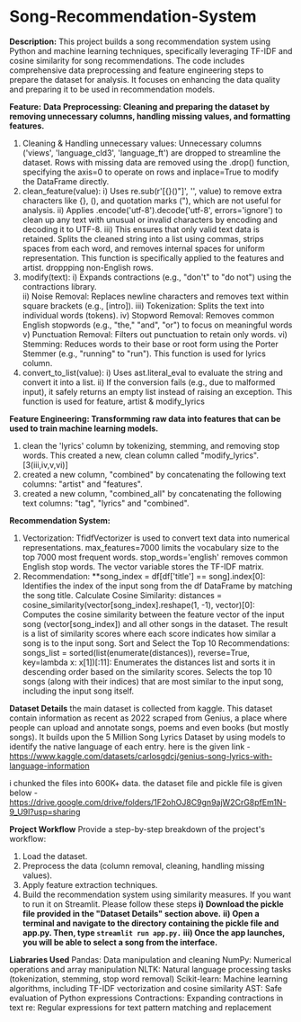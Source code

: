 # Song-Recommendation-System
**Description:** This project builds a song recommendation system using Python and machine learning techniques, specifically leveraging TF-IDF and cosine similarity for song recommendations. The code includes comprehensive data preprocessing and feature engineering steps to prepare the dataset for analysis. It focuses on enhancing the data quality and preparing it to be used in recommendation models.


**Feature:**
**Data Preprocessing: Cleaning and preparing the dataset by removing unnecessary columns, handling missing values, and formatting features.**
1. Cleaning & Handling unnecessary values: Unnecessary columns ('views', 'language_cld3', 'language_ft') are dropped to streamline the dataset. Rows with missing data are removed using the .drop() function, specifying the axis=0 to operate on rows and inplace=True to modify the DataFrame directly.
2. clean_feature(value): i) Uses re.sub(r'[{}()"]', '', value) to remove extra characters like {}, (), and quotation marks ("), which are not useful for analysis.
                         ii) Applies .encode('utf-8').decode('utf-8', errors='ignore') to clean up any text with unusual or invalid characters by encoding and decoding it to UTF-8.
                         iii) This ensures that only valid text data is retained. Splits the cleaned string into a list using commas, strips spaces from each word, and removes internal spaces for uniform representation.
This function is specifically applied to the features and artist. droppping non-English rows.
3. modify(text): i) Expands contractions (e.g., "don't" to "do not") using the contractions library. <br>
                 ii) Noise Removal: Replaces newline characters and removes text within square brackets (e.g., [intro]).
                 iii) Tokenization: Splits the text into individual words (tokens).
                 iv) Stopword Removal: Removes common English stopwords (e.g., "the," "and", "or") to focus on meaningful words
                 v) Punctuation Removal: Filters out punctuation to retain only words.
                 vi) Stemming: Reduces words to their base or root form using the Porter Stemmer (e.g., "running" to "run").
This function is used for lyrics column.
5. convert_to_list(value): i) Uses ast.literal_eval to evaluate the string and convert it into a list.
                           ii) If the conversion fails (e.g., due to malformed input), it safely returns an empty list instead of raising an exception.
This function is used for feature, artist & modify_lyrics

**Feature Engineering: Transformming raw data into features that can be used to train machine learning models.**
 1. clean the 'lyrics' column by tokenizing, stemming, and removing stop words. This created a new, clean column called "modify_lyrics". [3(iii,iv,v,vi)]
 2. created a new column, "combined" by concatenating the following text columns: "artist" and "features". 
 3. created a new column, "combined_all" by concatenating the following text columns: "tag", "lyrics" and "combined". 

 **Recommendation System:**
 1. Vectorization: TfidfVectorizer is used to convert text data into numerical representations.
                  max_features=7000 limits the vocabulary size to the top 7000 most frequent words.
                  stop_words='english' removes common English stop words.
                  The vector variable stores the TF-IDF matrix.
2. Recommendation:
                  **song_index = df[df['title'] == song].index[0]:
                  Identifies the index of the input song from the df DataFrame by matching the song title.
                  Calculate Cosine Similarity: 
                  distances = cosine_similarity(vector[song_index].reshape(1, -1), vector)[0]:
                  Computes the cosine similarity between the feature vector of the input song (vector[song_index]) and all other songs in the dataset.
                  The result is a list of similarity scores where each score indicates how similar a song is to the input song.
                  Sort and Select the Top 10 Recommendations:
                  songs_list = sorted(list(enumerate(distances)), reverse=True, key=lambda x: x[1])[:11]:
                  Enumerates the distances list and sorts it in descending order based on the similarity scores.
                  Selects the top 10 songs (along with their indices) that are most similar to the input song, including the input song itself.



 **Dataset Details**
the main dataset is collected from kaggle. This dataset contain information as recent as 2022 scraped from Genius, a place where people can upload and annotate songs, poems and even books (but mostly songs). It builds upon the 5 Million Song Lyrics Dataset by using models to identify the native language of each entry. here is the given link -
https://www.kaggle.com/datasets/carlosgdcj/genius-song-lyrics-with-language-information

i chunked the files into 600K+ data. the dataset file and pickle file is given below -
https://drive.google.com/drive/folders/1F2ohOJ8C9gn9ajW2CrG8pfEm1N-9_U9l?usp=sharing


**Project Workflow**
Provide a step-by-step breakdown of the project's workflow:
1. Load the dataset.
2. Preprocess the data (column removal, cleaning, handling missing values).
3. Apply feature extraction techniques.
4. Build the recommendation system using similarity measures.
If you want to run it on Streamlit. Please follow these steps
**i) Download the pickle file provided in the "Dataset Details" section above.**
**ii) Open a terminal and navigate to the directory containing the pickle file and app.py. Then, type ``streamlit run app.py.``**
**iii) Once the app launches, you will be able to select a song from the interface.**


**Liabraries Used**
Pandas: Data manipulation and cleaning
NumPy: Numerical operations and array manipulation
NLTK: Natural language processing tasks (tokenization, stemming, stop word removal)
Scikit-learn: Machine learning algorithms, including TF-IDF vectorization and cosine similarity
AST: Safe evaluation of Python expressions
Contractions: Expanding contractions in text
re: Regular expressions for text pattern matching and replacement







   
